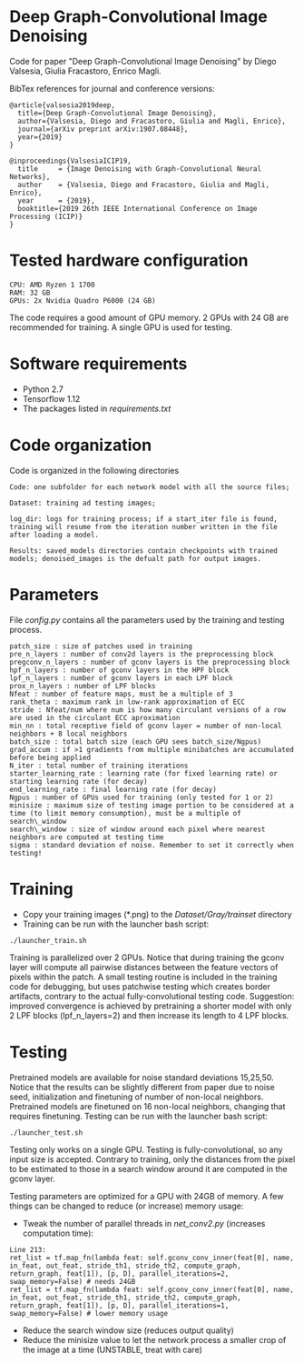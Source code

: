 # Deep Graph-Convolutional Image Denoising

Code for paper "Deep Graph-Convolutional Image Denoising" by Diego Valsesia, Giulia Fracastoro, Enrico Magli.

BibTex references for journal and conference versions:

```
@article{valsesia2019deep,
  title={Deep Graph-Convolutional Image Denoising},
  author={Valsesia, Diego and Fracastoro, Giulia and Magli, Enrico},
  journal={arXiv preprint arXiv:1907.08448},
  year={2019}
}

@inproceedings{ValsesiaICIP19,
  title     = {Image Denoising with Graph-Convolutional Neural Networks},
  author    = {Valsesia, Diego and Fracastoro, Giulia and Magli, Enrico},
  year      = {2019},
  booktitle={2019 26th IEEE International Conference on Image Processing (ICIP)}
}

```

# Tested hardware configuration
```
CPU: AMD Ryzen 1 1700
RAM: 32 GB
GPUs: 2x Nvidia Quadro P6000 (24 GB)
```
The code requires a good amount of GPU memory. 2 GPUs with 24 GB are recommended for training. A single GPU is used for testing.


# Software requirements
- Python 2.7
- Tensorflow 1.12
- The packages listed in _requirements.txt_


# Code organization
Code is organized in the following directories
```
Code: one subfolder for each network model with all the source files;

Dataset: training ad testing images;

log_dir: logs for training process; if a start_iter file is found, training will resume from the iteration number written in the file after loading a model.

Results: saved_models directories contain checkpoints with trained models; denoised_images is the defualt path for output images.
```


# Parameters
File _config.py_ contains all the parameters used by the training and testing process.
```
patch_size : size of patches used in training
pre_n_layers : number of conv2d layers is the preprocessing block
pregconv_n_layers : number of gconv layers is the preprocessing block
hpf_n_layers : number of gconv layers in the HPF block
lpf_n_layers : number of gconv layers in each LPF block
prox_n_layers : number of LPF blocks
Nfeat : number of feature maps, must be a multiple of 3
rank_theta : maximum rank in low-rank approximation of ECC   
stride : Nfeat/num where num is how many circulant versions of a row are used in the circulant ECC aproximation
min_nn : total receptive field of gconv layer = number of non-local neighbors + 8 local neighbors
batch_size : total batch size (each GPU sees batch_size/Ngpus)
grad_accum : if >1 gradients from multiple minibatches are accumulated before being applied
N_iter : total number of training iterations
starter_learning_rate : learning rate (for fixed learning rate) or starting learning rate (for decay)
end_learning_rate : final learning rate (for decay)
Ngpus : number of GPUs used for training (only tested for 1 or 2)
minisize : maximum size of testing image portion to be considered at a time (to limit memory consumption), must be a multiple of search\_window
search\_window : size of window around each pixel where nearest neighbors are computed at testing time
sigma : standard deviation of noise. Remember to set it correctly when testing!
```


# Training
- Copy your training images (*.png) to the _Dataset/Gray/trainset_ directory
- Training can be run with the launcher bash script:
```
./launcher_train.sh
```

Training is parallelized over 2 GPUs. Notice that during training the gconv layer will compute all pairwise distances between the feature vectors of pixels within the patch. 
A small testing routine is included in the training code for debugging, but uses patchwise testing which creates border artifacts, contrary to the actual fully-convolutional testing code. Suggestion: improved convergence is achieved by pretraining a shorter model with only 2 LPF blocks (lpf_n_layers=2) and then increase its length to 4 LPF blocks.


# Testing
Pretrained models are available for noise standard deviations 15,25,50. Notice that the results can be slightly different from paper due to noise seed, initialization and finetuning of number of non-local neighbors. Pretrained models are finetuned on 16 non-local neighbors, changing that requires finetuning. Testing can be run with the launcher bash script:
```
./launcher_test.sh
```

Testing only works on a single GPU. Testing is fully-convolutional, so any input size is accepted. Contrary to training, only the distances from the pixel to be estimated to those in a search window around it are computed in the gconv layer. 

Testing parameters are optimized for a GPU with 24GB of memory. A few things can be changed to reduce (or increase) memory usage:

- Tweak the number of parallel threads in _net\_conv2.py_ (increases computation time):
```
Line 213: 
ret_list = tf.map_fn(lambda feat: self.gconv_conv_inner(feat[0], name, in_feat, out_feat, stride_th1, stride_th2, compute_graph, return_graph, feat[1]), [p, D], parallel_iterations=2, swap_memory=False) # needs 24GB
ret_list = tf.map_fn(lambda feat: self.gconv_conv_inner(feat[0], name, in_feat, out_feat, stride_th1, stride_th2, compute_graph, return_graph, feat[1]), [p, D], parallel_iterations=1, swap_memory=False) # lower memory usage
```
- Reduce the search window size (reduces output quality)
- Reduce the minisize value to let the network process a smaller crop of the image at a time (UNSTABLE, treat with care)